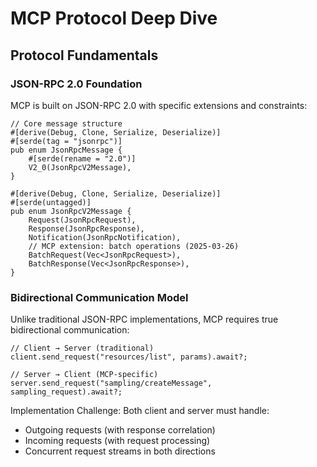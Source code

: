 # MCP Protocol Deep Dive

## Protocol Fundamentals

### JSON-RPC 2.0 Foundation

MCP is built on JSON-RPC 2.0 with specific extensions and constraints:

```rust,ignore
// Core message structure
#[derive(Debug, Clone, Serialize, Deserialize)]
#[serde(tag = "jsonrpc")]
pub enum JsonRpcMessage {
    #[serde(rename = "2.0")]
    V2_0(JsonRpcV2Message),
}

#[derive(Debug, Clone, Serialize, Deserialize)]
#[serde(untagged)]
pub enum JsonRpcV2Message {
    Request(JsonRpcRequest),
    Response(JsonRpcResponse),
    Notification(JsonRpcNotification),
    // MCP extension: batch operations (2025-03-26)
    BatchRequest(Vec<JsonRpcRequest>),
    BatchResponse(Vec<JsonRpcResponse>),
}
```

### Bidirectional Communication Model

Unlike traditional JSON-RPC implementations, MCP requires true bidirectional communication:

```rust,ignore
// Client → Server (traditional)
client.send_request("resources/list", params).await?;

// Server → Client (MCP-specific)  
server.send_request("sampling/createMessage", sampling_request).await?;
```

Implementation Challenge: Both client and server must handle:

- Outgoing requests (with response correlation)
- Incoming requests (with request processing)
- Concurrent request streams in both directions
